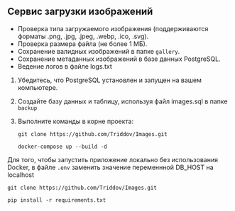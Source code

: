 ## Сервис загрузки изображений 

- Проверка типа загружаемого изображения (поддерживаются форматы .png, .jpg, .jpeg, .webp, .ico, .svg).
- Проверка размера файла (не более 1 МБ).
- Сохранение валидных изображений в папке `gallery`.
- Сохранение метаданных изображений в базе данных PostgreSQL.
- Ведение логов в файле logs.txt

1. Убедитесь, что PostgreSQL установлен и запущен на вашем компьютере. 
2. Создайте базу данных и таблицу, используя файл images.sql в папке `backup`
3. Выполните команды в корне проекта:

   ```
   git clone https://github.com/Triddov/Images.git
   
   docker-compose up --build -d
   ```

Для того, чтобы запустить приложение локально без использования Docker,
в файле `.env` заменить значение переменнной DB_HOST на localhost

   ```
   git clone https://github.com/Triddov/Images.git
   
   pip install -r requirements.txt
   ```
